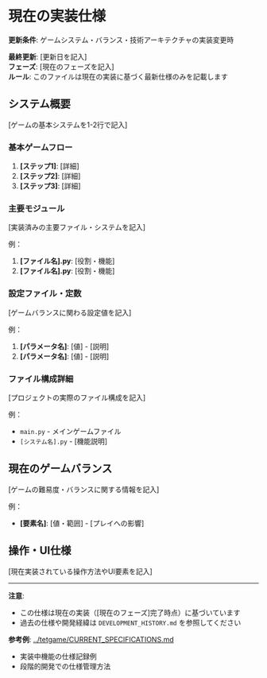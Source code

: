 # 現在の実装仕様

**更新条件**: ゲームシステム・バランス・技術アーキテクチャの実装変更時

**最終更新**: [更新日を記入]  
**フェーズ**: [現在のフェーズを記入]  
**ルール**: このファイルは現在の実装に基づく最新仕様のみを記載します

## システム概要

[ゲームの基本システムを1-2行で記入]

### 基本ゲームフロー
1. **[ステップ1]**: [詳細]
2. **[ステップ2]**: [詳細]
3. **[ステップ3]**: [詳細]

### 主要モジュール
[実装済みの主要ファイル・システムを記入]

例：
1. **[ファイル名].py**: [役割・機能]
2. **[ファイル名].py**: [役割・機能]

### 設定ファイル・定数
[ゲームバランスに関わる設定値を記入]

例：
1. **[パラメータ名]**: [値] - [説明]
2. **[パラメータ名]**: [値] - [説明]

### ファイル構成詳細
[プロジェクトの実際のファイル構成を記入]

例：
- `main.py` - メインゲームファイル
- `[システム名].py` - [機能説明]

## 現在のゲームバランス

[ゲームの難易度・バランスに関する情報を記入]

例：
- **[要素名]**: [値・範囲] - [プレイへの影響]

## 操作・UI仕様

[現在実装されている操作方法やUI要素を記入]

---

**注意**: 
- この仕様は現在の実装（[現在のフェーズ]完了時点）に基づいています
- 過去の仕様や開発経緯は `DEVELOPMENT_HISTORY.md` を参照してください

**参考例**: [../tetgame/CURRENT_SPECIFICATIONS.md](../tetgame/CURRENT_SPECIFICATIONS.md)
- 実装中機能の仕様記録例
- 段階的開発での仕様管理方法
